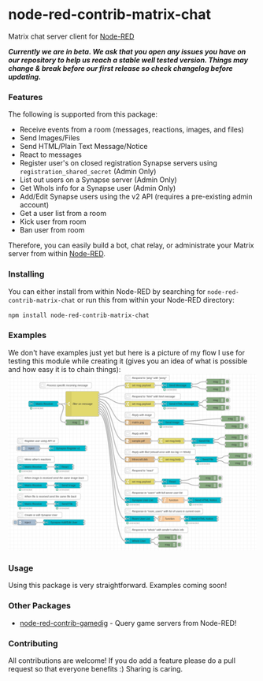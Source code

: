 # node-red-contrib-matrix-chat
Matrix chat server client for [Node-RED](https://nodered.org/)

***Currently we are in beta. We ask that you open any issues you have on our repository to help us reach a stable well tested version. Things may change & break before our first release so check changelog before updating.***

### Features

The following is supported from this package:

- Receive events from a room (messages, reactions, images, and files)
- Send Images/Files
- Send HTML/Plain Text Message/Notice
- React to messages
- Register user's on closed registration Synapse servers using `registration_shared_secret` (Admin Only)
- List out users on a Synapse server (Admin Only)
- Get WhoIs info for a Synapse user (Admin Only)
- Add/Edit Synapse users using the v2 API (requires a pre-existing admin account)
- Get a user list from a room
- Kick user from room
- Ban user from room


Therefore, you can easily build a bot, chat relay, or administrate your Matrix server from within [Node-RED](https://nodered.org/).

### Installing

You can either install from within Node-RED by searching for `node-red-contrib-matrix-chat` or run this from within your Node-RED directory:
```bash
npm install node-red-contrib-matrix-chat
```

### Examples
We don't have examples just yet but here is a picture of my flow I use for testing this module while creating it (gives you an idea of what is possible and how easy it is to chain things):
![img.png](example.png)

### Usage

Using this package is very straightforward. Examples coming soon!

### Other Packages

- [node-red-contrib-gamedig](https://www.npmjs.com/package/node-red-contrib-gamedig) - Query game servers from Node-RED!

### Contributing
All contributions are welcome! If you do add a feature please do a pull request so that everyone benefits :)
Sharing is caring.